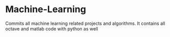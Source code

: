 # Machine-Learning
Commits all machine learning related projects and algorithms.
It contains all octave and matlab code with python as well
